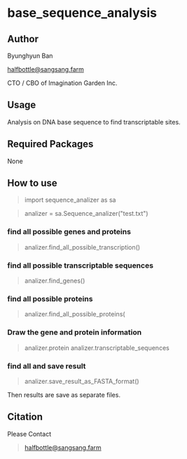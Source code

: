 # base_sequence_analysis

## Author
Byunghyun Ban

halfbottle@sangsang.farm

CTO / CBO of Imagination Garden Inc.


## Usage
Analysis on DNA base sequence to find transcriptable sites.

## Required Packages
None

## How to use

> import sequence_analizer as sa

> analizer = sa.Sequence_analizer("test.txt")

### find all possible genes and proteins
> analizer.find_all_possible_transcription()

### find all possible transcriptable sequences
> analizer.find_genes()

### find all possible proteins
> analizer.find_all_possible_proteins(

### Draw the gene and protein information
> analizer.protein
> analizer.transcriptable_sequences

### find all and save result
> analizer.save_result_as_FASTA_format()

Then results are save as separate files.

## Citation
Please Contact
>halfbottle@sangsang.farm